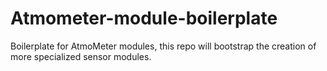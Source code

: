 # Atmometer-module-boilerplate
Boilerplate for AtmoMeter modules, this repo will bootstrap the creation of more specialized sensor modules.
